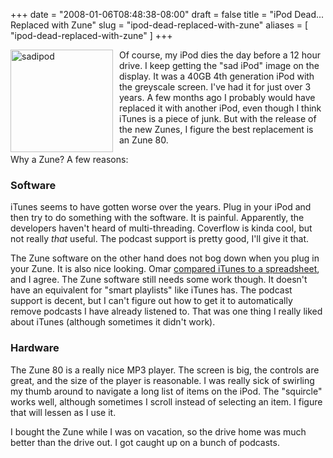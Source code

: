 +++
date = "2008-01-06T08:48:38-08:00"
draft = false
title = "iPod Dead... Replaced with Zune"
slug = "ipod-dead-replaced-with-zune"
aliases = [
	"ipod-dead-replaced-with-zune"
]
+++
<p><a href="http://markpit.com/blog/binary/WindowsLiveWriter/iPodDead.ReplacedwithZune_1968/sadipod_4.gif"><img style="border-right: 0px; border-top: 0px; margin: 0px 10px 0px 0px; border-left: 0px; border-bottom: 0px" height="164" alt="sadipod" src="http://markpit.com/blog/binary/WindowsLiveWriter/iPodDead.ReplacedwithZune_1968/sadipod_thumb_1.gif" width="164" align="left" border="0" /></a> Of course, my iPod dies the day before a 12 hour drive. I keep getting the &quot;sad iPod&quot; image on the display. It was a 40GB 4th generation iPod with the greyscale screen. I've had it for just over 3 years. A few months ago I probably would have replaced it with another iPod, even though I think iTunes is a piece of junk. But with the release of the new Zunes, I figure the best replacement is an Zune 80.</p>  <p>Why a Zune? A few reasons:</p>  <h3>Software</h3>  <p>iTunes seems to have gotten worse over the years. Plug in your iPod and then try to do something with the software. It is painful. Apparently, the developers haven't heard of multi-threading. Coverflow is kinda cool, but not really <em>that</em> useful. The podcast support is pretty good, I'll give it that.</p>  <p>The Zune software on the other hand does not bog down when you plug in your Zune. It is also nice looking. Omar <a href="http://www.shahine.com/omar/Zune2.aspx" target="_blank">compared iTunes to a spreadsheet</a>, and I agree. The Zune software still needs some work though. It doesn't have an equivalent for &quot;smart playlists&quot; like iTunes has. The podcast support is decent, but I can't figure out how to get it to automatically remove podcasts I have already listened to. That was one thing I really liked about iTunes (although sometimes it didn't work).</p>  <h3>Hardware</h3>  <p>The Zune 80 is a really nice MP3 player. The screen is big, the controls are great, and the size of the player is reasonable. I was really sick of swirling my thumb around to navigate a long list of items on the iPod. The &quot;squircle&quot; works well, although sometimes I scroll instead of selecting an item. I figure that will lessen as I use it.</p>  <p>I bought the Zune while I was on vacation, so the drive home was much better than the drive out. I got caught up on a bunch of podcasts. </p>